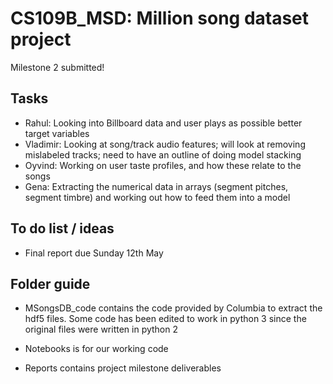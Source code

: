 # CS109B_MSD: Million song dataset project

Milestone 2 submitted!

## Tasks

* Rahul: Looking into Billboard data and user plays as possible better target variables
* Vladimir: Looking at song/track audio features; will look at removing mislabeled tracks; need to have an outline of doing model stacking
* Oyvind: Working on user taste profiles, and how these relate to the songs
* Gena: Extracting the numerical data in arrays (segment pitches, segment timbre) and working out how to feed them into a model 

## To do list / ideas

* Final report due Sunday 12th May 


## Folder guide

* MSongsDB_code contains the code provided by Columbia to extract the hdf5 files. Some code has been edited to work in python 3 since the original files were written in python 2

* Notebooks is for our working code

* Reports contains project milestone deliverables

